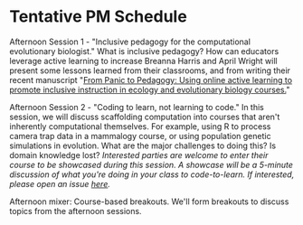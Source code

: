 # Tentative PM Schedule

Afternoon Session 1 - "Inclusive pedagogy for the computational evolutionary biologist." What is inclusive pedagogy? How can educators leverage active learning to increase Breanna Harris and April Wright will present some lessons learned from their classrooms, and from writing their recent manuscript "[From Panic to Pedagogy: Using online active learning to promote inclusive instruction in ecology and evolutionary biology courses.](https://onlinelibrary.wiley.com/doi/10.1002/ece3.6915)"

Afternoon Session 2 -  "Coding to learn, not learning to code." In this session, we will discuss scaffolding computation into courses that aren't inherently computational themselves. For example, using R to process camera trap data in a mammalogy course, or using population genetic simulations in evolution. What are the major challenges to doing this? Is domain knowledge lost? *Interested parties are welcome to enter their course to be showcased during this session. A showcase will be a 5-minute discussion of what you're doing in your class to code-to-learn. If interested, please open an issue [here](https://github.com/ievobio/2021iEvoBio/issues).*

Afternoon mixer: Course-based breakouts. We'll form breakouts to discuss topics from the afternoon sessions.
